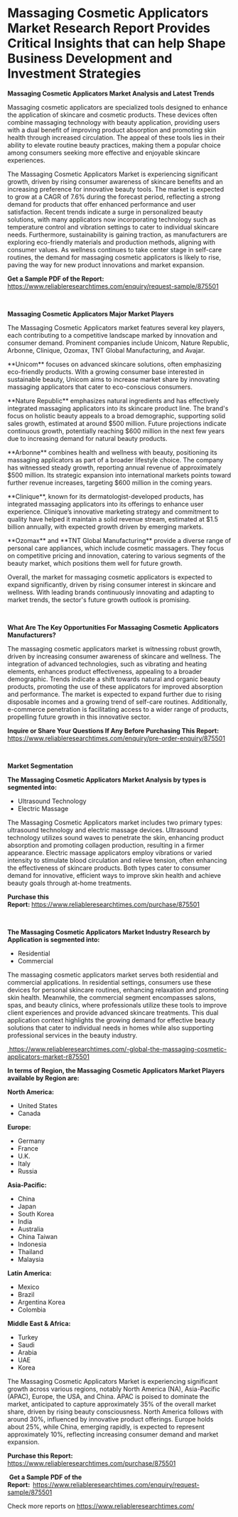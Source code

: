 <p><h1>Massaging Cosmetic Applicators Market Research Report Provides Critical Insights that can help Shape Business Development and Investment Strategies</h1></p><p><strong>Massaging Cosmetic Applicators Market Analysis and Latest Trends</strong></p>
<p><p>Massaging cosmetic applicators are specialized tools designed to enhance the application of skincare and cosmetic products. These devices often combine massaging technology with beauty application, providing users with a dual benefit of improving product absorption and promoting skin health through increased circulation. The appeal of these tools lies in their ability to elevate routine beauty practices, making them a popular choice among consumers seeking more effective and enjoyable skincare experiences.</p><p>The Massaging Cosmetic Applicators Market is experiencing significant growth, driven by rising consumer awareness of skincare benefits and an increasing preference for innovative beauty tools. The market is expected to grow at a CAGR of 7.6% during the forecast period, reflecting a strong demand for products that offer enhanced performance and user satisfaction. Recent trends indicate a surge in personalized beauty solutions, with many applicators now incorporating technology such as temperature control and vibration settings to cater to individual skincare needs. Furthermore, sustainability is gaining traction, as manufacturers are exploring eco-friendly materials and production methods, aligning with consumer values. As wellness continues to take center stage in self-care routines, the demand for massaging cosmetic applicators is likely to rise, paving the way for new product innovations and market expansion.</p></p>
<p><strong>Get a Sample PDF of the Report:&nbsp;</strong> <a href="https://www.reliableresearchtimes.com/enquiry/request-sample/875501?utm_campaign=2237&utm_medium=2&utm_source=Github&utm_content=ia&utm_term=21032025&utm_id=massaging-cosmetic-applicators">https://www.reliableresearchtimes.com/enquiry/request-sample/875501</a></p>
<p>&nbsp;</p>
<p><strong>Massaging Cosmetic Applicators Major Market Players</strong></p>
<p><p>The Massaging Cosmetic Applicators market features several key players, each contributing to a competitive landscape marked by innovation and consumer demand. Prominent companies include Unicom, Nature Republic, Arbonne, Clinique, Ozomax, TNT Global Manufacturing, and Avajar.</p><p>**Unicom** focuses on advanced skincare solutions, often emphasizing eco-friendly products. With a growing consumer base interested in sustainable beauty, Unicom aims to increase market share by innovating massaging applicators that cater to eco-conscious consumers.</p><p>**Nature Republic** emphasizes natural ingredients and has effectively integrated massaging applicators into its skincare product line. The brand's focus on holistic beauty appeals to a broad demographic, supporting solid sales growth, estimated at around $500 million. Future projections indicate continuous growth, potentially reaching $600 million in the next few years due to increasing demand for natural beauty products.</p><p>**Arbonne** combines health and wellness with beauty, positioning its massaging applicators as part of a broader lifestyle choice. The company has witnessed steady growth, reporting annual revenue of approximately $500 million. Its strategic expansion into international markets points toward further revenue increases, targeting $600 million in the coming years.</p><p>**Clinique**, known for its dermatologist-developed products, has integrated massaging applicators into its offerings to enhance user experience. Clinique’s innovative marketing strategy and commitment to quality have helped it maintain a solid revenue stream, estimated at $1.5 billion annually, with expected growth driven by emerging markets.</p><p>**Ozomax** and **TNT Global Manufacturing** provide a diverse range of personal care appliances, which include cosmetic massagers. They focus on competitive pricing and innovation, catering to various segments of the beauty market, which positions them well for future growth.</p><p>Overall, the market for massaging cosmetic applicators is expected to expand significantly, driven by rising consumer interest in skincare and wellness. With leading brands continuously innovating and adapting to market trends, the sector's future growth outlook is promising.</p></p>
<p>&nbsp;</p>
<p><strong>What Are The Key Opportunities For Massaging Cosmetic Applicators Manufacturers?</strong></p>
<p><p>The massaging cosmetic applicators market is witnessing robust growth, driven by increasing consumer awareness of skincare and wellness. The integration of advanced technologies, such as vibrating and heating elements, enhances product effectiveness, appealing to a broader demographic. Trends indicate a shift towards natural and organic beauty products, promoting the use of these applicators for improved absorption and performance. The market is expected to expand further due to rising disposable incomes and a growing trend of self-care routines. Additionally, e-commerce penetration is facilitating access to a wider range of products, propelling future growth in this innovative sector.</p></p>
<p><strong>Inquire or Share Your Questions If Any Before Purchasing This Report:</strong> <a href="https://www.reliableresearchtimes.com/enquiry/pre-order-enquiry/875501?utm_campaign=2237&utm_medium=2&utm_source=Github&utm_content=ia&utm_term=21032025&utm_id=massaging-cosmetic-applicators">https://www.reliableresearchtimes.com/enquiry/pre-order-enquiry/875501</a></p>
<p>&nbsp;</p>
<p><strong>Market Segmentation</strong></p>
<p><strong>The Massaging Cosmetic Applicators Market Analysis by types is segmented into:</strong></p>
<p><ul><li>Ultrasound Technology</li><li>Electric Massage</li></ul></p>
<p><p>The Massaging Cosmetic Applicators market includes two primary types: ultrasound technology and electric massage devices. Ultrasound technology utilizes sound waves to penetrate the skin, enhancing product absorption and promoting collagen production, resulting in a firmer appearance. Electric massage applicators employ vibrations or varied intensity to stimulate blood circulation and relieve tension, often enhancing the effectiveness of skincare products. Both types cater to consumer demand for innovative, efficient ways to improve skin health and achieve beauty goals through at-home treatments.</p></p>
<p><strong>Purchase this Report:&nbsp;</strong><a href="https://www.reliableresearchtimes.com/purchase/875501?utm_campaign=2237&utm_medium=2&utm_source=Github&utm_content=ia&utm_term=21032025&utm_id=massaging-cosmetic-applicators">https://www.reliableresearchtimes.com/purchase/875501</a></p>
<p>&nbsp;</p>
<p><strong>The Massaging Cosmetic Applicators Market Industry Research by Application is segmented into:</strong></p>
<p><ul><li>Residential</li><li>Commercial</li></ul></p>
<p><p>The massaging cosmetic applicators market serves both residential and commercial applications. In residential settings, consumers use these devices for personal skincare routines, enhancing relaxation and promoting skin health. Meanwhile, the commercial segment encompasses salons, spas, and beauty clinics, where professionals utilize these tools to improve client experiences and provide advanced skincare treatments. This dual application context highlights the growing demand for effective beauty solutions that cater to individual needs in homes while also supporting professional services in the beauty industry.</p></p>
<p><a href="https://www.reliableresearchtimes.com/-global-the-massaging-cosmetic-applicators-market-r875501?utm_campaign=2237&utm_medium=2&utm_source=Github&utm_content=ia&utm_term=21032025&utm_id=massaging-cosmetic-applicators">&nbsp;https://www.reliableresearchtimes.com/-global-the-massaging-cosmetic-applicators-market-r875501</a></p>
<p><strong>In terms of Region, the Massaging Cosmetic Applicators Market Players available by Region are:</strong></p>
<p>
    <p> <strong> North America: </strong>
        <ul>
            <li>United States</li>
            <li>Canada</li>
        </ul>
        </p> 
    <p> <strong> Europe: </strong>
        <ul>
            <li>Germany</li>
            <li>France</li>
            <li>U.K.</li>
            <li>Italy</li>
            <li>Russia</li>
        </ul>
        </p> 
    <p> <strong> Asia-Pacific: </strong>
        <ul>
            <li>China</li>
            <li>Japan</li>
            <li>South Korea</li>
            <li>India</li>
            <li>Australia</li>
            <li>China Taiwan</li>
            <li>Indonesia</li>
            <li>Thailand</li>
            <li>Malaysia</li>
        </ul>
        </p> 
    <p> <strong> Latin America: </strong>
        <ul>
            <li>Mexico</li>
            <li>Brazil</li>
            <li>Argentina Korea</li>
            <li>Colombia</li>
        </ul>
        </p> 
    <p> <strong> Middle East & Africa: </strong>
        <ul>
            <li>Turkey</li>
            <li>Saudi</li>
            <li>Arabia</li>
            <li>UAE</li>
            <li>Korea</li>
        </ul>
    </p>
    </p>
<p><p>The Massaging Cosmetic Applicators Market is experiencing significant growth across various regions, notably North America (NA), Asia-Pacific (APAC), Europe, the USA, and China. APAC is poised to dominate the market, anticipated to capture approximately 35% of the overall market share, driven by rising beauty consciousness. North America follows with around 30%, influenced by innovative product offerings. Europe holds about 25%, while China, emerging rapidly, is expected to represent approximately 10%, reflecting increasing consumer demand and market expansion.</p></p>
<p><strong>Purchase this Report: </strong><a href="https://www.reliableresearchtimes.com/purchase/875501?utm_campaign=2237&utm_medium=2&utm_source=Github&utm_content=ia&utm_term=21032025&utm_id=massaging-cosmetic-applicators">https://www.reliableresearchtimes.com/purchase/875501</a></p>
<p>&nbsp;<strong>Get a Sample PDF of the Report:&nbsp;&nbsp;</strong><a href="https://www.reliableresearchtimes.com/enquiry/request-sample/875501?utm_campaign=2237&utm_medium=2&utm_source=Github&utm_content=ia&utm_term=21032025&utm_id=massaging-cosmetic-applicators">https://www.reliableresearchtimes.com/enquiry/request-sample/875501</a></p>
<p><strong></strong></p>
<p>Check more reports on <a href="https://www.reliableresearchtimes.com/?utm_campaign=2237&utm_medium=2&utm_source=Github&utm_content=ia&utm_term=21032025&utm_id=massaging-cosmetic-applicators">https://www.reliableresearchtimes.com/</a></p>